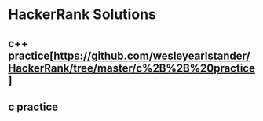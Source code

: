 # HackerRank Solutions

## c++ practice[https://github.com/wesleyearlstander/HackerRank/tree/master/c%2B%2B%20practice]
## c practice
